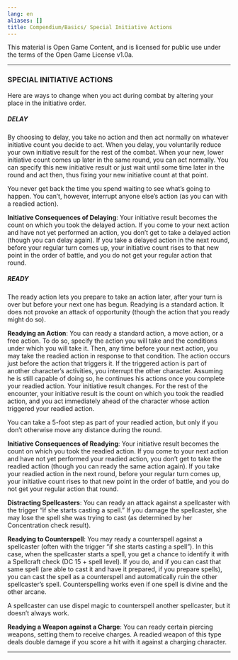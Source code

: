 ```yaml
---
lang: en
aliases: []
title: Compendium/Basics/ Special Initiative Actions
---
```


This material is Open Game Content, and is licensed for public use under
the terms of the Open Game License v1.0a.

---

### SPECIAL INITIATIVE ACTIONS


Here are ways to change when you act during combat by altering your place in the initiative order.

##### DELAY

By choosing to delay, you take no action and then act normally on whatever initiative count you decide to act. When you delay, you voluntarily reduce your own initiative result for the rest of the combat. When your new, lower initiative count comes up later in the same round, you can act normally. You can specify this new initiative result or just wait until some time later in the round and act then, thus fixing your new initiative count at that point.

You never get back the time you spend waiting to see what’s going to happen. You can’t, however, interrupt anyone else’s action (as you can with a readied action).

**Initiative Consequences of Delaying**: Your initiative result becomes the count on which you took the delayed action. If you come to your next action and have not yet performed an action, you don’t get to take a delayed action (though you can delay again). If you take a delayed action in the next round, before your regular turn comes up, your initiative count rises to that new point in the order of battle, and you do not get your regular action that round.

##### READY

The ready action lets you prepare to take an action later, after your turn is over but before your next one has begun. Readying is a standard action. It does not provoke an attack of opportunity (though the action that you ready might do so).

**Readying an Action**: You can ready a standard action, a move action, or a free action. To do so, specify the action you will take and the conditions under which you will take it. Then, any time before your next action, you may take the readied action in response to that condition. The action occurs just before the action that triggers it. If the triggered action is part of another character’s activities, you interrupt the other character. Assuming he is still capable of doing so, he continues his actions once you complete your readied action. Your initiative result changes. For the rest of the encounter, your initiative result is the count on which you took the readied action, and you act immediately ahead of the character whose action triggered your readied action.

You can take a 5-foot step as part of your readied action, but only if you don’t otherwise move any distance during the round.

**Initiative Consequences of Readying**: Your initiative result becomes the count on which you took the readied action. If you come to your next action and have not yet performed your readied action, you don’t get to take the readied action (though you can ready the same action again). If you take your readied action in the next round, before your regular turn comes up, your initiative count rises to that new point in the order of battle, and you do not get your regular action that round.

**Distracting Spellcasters**: You can ready an attack against a spellcaster with the trigger “if she starts casting a spell.” If you damage the spellcaster, she may lose the spell she was trying to cast (as determined by her Concentration check result).

**Readying to Counterspell**: You may ready a counterspell against a spellcaster (often with the trigger “if she starts casting a spell”). In this case, when the spellcaster starts a spell, you get a chance to identify it with a Spellcraft check (DC 15 + spell level). If you do, and if you can cast that same spell (are able to cast it and have it prepared, if you prepare spells), you can cast the spell as a counterspell and automatically ruin the other spellcaster’s spell. Counterspelling works even if one spell is divine and the other arcane.

A spellcaster can use dispel magic to counterspell another spellcaster, but it doesn’t always work.

**Readying a Weapon against a Charge**: You can ready certain piercing weapons, setting them to receive charges. A readied weapon of this type deals double damage if you score a hit with it against a charging character.

---

